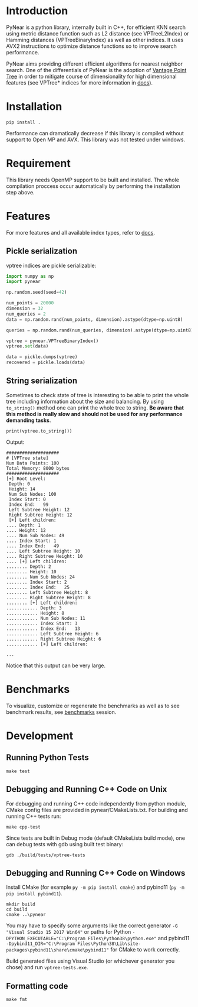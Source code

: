 # Introduction

PyNear is a python library, internally built in C++, for efficient KNN search using metric distance function such as L2 distance (see VPTreeL2Index) or Hamming distances (VPTreeBinaryIndex) as well as other indices. It uses AVX2 instructions to optimize distance functions so to improve search performance.

PyNear aims providing different efficient algorithms for nearest neighbor search. One of the differentials of PyNear is the adoption of [Vantage Point Tree](./docs/vptrees.md) in order to mitigate course of dimensionality for high dimensional features (see VPTree* indices for more information in [docs](./docs/README.md)).


# Installation

```console
pip install .
```

Performance can dramatically decrease if this library is compiled without support to Open MP and AVX. This library was not tested under windows.

# Requirement

This library needs OpenMP support to be built and installed. The whole compilation proccess occur automatically by performing the installation step above.

# Features

For more features and all available index types, refer to [docs](./docs/README.md).

## Pickle serialization

vptree indices are pickle serializable:
```python
import numpy as np
import pynear

np.random.seed(seed=42)

num_points = 20000
dimension = 32
num_queries = 2
data = np.random.rand(num_points, dimension).astype(dtype=np.uint8)

queries = np.random.rand(num_queries, dimension).astype(dtype=np.uint8)

vptree = pynear.VPTreeBinaryIndex()
vptree.set(data)

data = pickle.dumps(vptree)
recovered = pickle.loads(data)
```
## String serialization

Sometimes to check state of tree is interesting to be able to print the whole tree including information about the size and balancing.
By using `to_string()` method one can print the whole tree to string. **Be aware that this method is really slow and should not be used for any performance demanding tasks**.

```
print(vptree.to_string())
```

Output:
```
####################
# [VPTree state]
Num Data Points: 100
Total Memory: 8000 bytes
####################
[+] Root Level:
 Depth: 0
 Height: 14
 Num Sub Nodes: 100
 Index Start: 0
 Index End:   99
 Left Subtree Height: 12
 Right Subtree Height: 12
 [+] Left children:
.... Depth: 1
.... Height: 12
.... Num Sub Nodes: 49
.... Index Start: 1
.... Index End:   49
.... Left Subtree Height: 10
.... Right Subtree Height: 10
.... [+] Left children:
........ Depth: 2
........ Height: 10
........ Num Sub Nodes: 24
........ Index Start: 2
........ Index End:   25
........ Left Subtree Height: 8
........ Right Subtree Height: 8
........ [+] Left children:
............ Depth: 3
............ Height: 8
............ Num Sub Nodes: 11
............ Index Start: 3
............ Index End:   13
............ Left Subtree Height: 6
............ Right Subtree Height: 6
............ [+] Left children:

...
```
Notice that this output can be very large.



# Benchmarks

To visualize, customize or regenerate the benchmarks as well as to see benchmark results, see [benchmarks](./pynear/benchmark/README.md) session.

# Development


## Running Python Tests

```
make test
```

## Debugging and Running C++ Code on Unix

For debugging and running C++ code independently from python module, CMake config files are provided in pynear/CMakeLists.txt.
For building and running C++ tests run:

```
make cpp-test

```

Since tests are built in Debug mode (default CMakeLists build mode), one can debug tests with gdb using built test binary:

```
gdb ./build/tests/vptree-tests
```

## Debugging and Running C++ Code on Windows

Install CMake (for example `py -m pip install cmake`) and pybind11 (`py -m pip install pybind11`).

```batch
mkdir build
cd build
cmake ..\pynear
```

You may have to specify some arguments like the correct generator `-G "Visual Studio 15 2017 Win64"`
or paths for Python `-DPYTHON_EXECUTABLE="C:\Program Files\Python38\python.exe"`
and pybind11 `-Dpybind11_DIR="C:\Program Files\Python38\Lib\site-packages\pybind11\share\cmake\pybind11"`
for CMake to work correctly.

Build generated files using Visual Studio (or whichever generator you chose) and run `vptree-tests.exe`.

## Formatting code

```
make fmt
```
